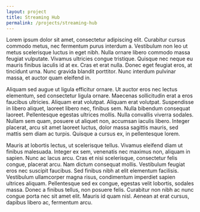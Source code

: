 ```yaml
---
layout: project
title: Streaming Hub
permalink: /projects/streaming-hub
---
```


Lorem ipsum dolor sit amet, consectetur adipiscing elit. Curabitur cursus commodo metus, nec fermentum purus interdum a. Vestibulum non leo ut metus scelerisque luctus in eget nibh. Nulla ornare libero commodo massa feugiat vulputate. Vivamus ultricies congue tristique. Quisque nec neque eu mauris finibus iaculis id at ex. Cras et erat nulla. Donec eget feugiat eros, at tincidunt urna. Nunc gravida blandit porttitor. Nunc interdum pulvinar massa, et auctor quam eleifend in.

Aliquam sed augue ut ligula efficitur ornare. Ut auctor eros nec lectus elementum, sed consectetur ligula ornare. Maecenas sollicitudin erat a eros faucibus ultricies. Aliquam erat volutpat. Aliquam erat volutpat. Suspendisse in libero aliquet, laoreet libero nec, finibus sem. Nulla bibendum consequat laoreet. Pellentesque egestas ultrices mollis. Nulla convallis viverra sodales. Nullam sem quam, posuere ut aliquet non, accumsan iaculis libero. Integer placerat, arcu sit amet laoreet luctus, dolor massa sagittis mauris, sed mattis sem diam ac turpis. Quisque a cursus ex, in pellentesque lorem.

Mauris at lobortis lectus, ut scelerisque tellus. Vivamus eleifend diam ut finibus malesuada. Integer ex sem, venenatis nec maximus non, aliquam in sapien. Nunc ac lacus arcu. Cras et nisi scelerisque, consectetur felis congue, placerat arcu. Nam dictum consequat mollis. Vestibulum feugiat eros nec suscipit faucibus. Sed finibus nibh at elit elementum facilisis. Vestibulum ullamcorper magna risus, condimentum imperdiet sapien ultrices aliquam. Pellentesque sed ex congue, egestas velit lobortis, sodales massa. Donec a finibus tellus, non posuere felis. Curabitur non nibh ac nunc congue porta nec sit amet elit. Mauris id quam nisl. Aenean at erat cursus, dapibus libero ac, fermentum arcu.
